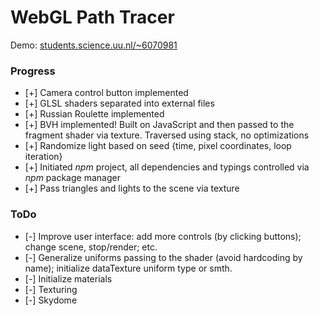 # WebGL Path Tracer

Demo: [students.science.uu.nl/~6070981](http://www.students.science.uu.nl/~6070981)

### Progress
- [+] Camera control button implemented
- [+] GLSL shaders separated into external files
- [+] Russian Roulette implemented
- [+] BVH implemented! Built on JavaScript and then passed to the fragment shader via texture. Traversed using stack, no optimizations
- [+] Randomize light based on seed {time, pixel coordinates, loop iteration}
- [+] Initiated *npm* project, all dependencies and typings controlled via *npm* package manager
- [+] Pass triangles and lights to the scene via texture

### ToDo
- [-] Improve user interface: add more controls (by clicking buttons); change scene, stop/render; etc.
- [-] Generalize uniforms passing to the shader (avoid hardcoding by name); initialize dataTexture uniform type or smth.
- [-] Initialize materials
- [-] Texturing
- [-] Skydome
